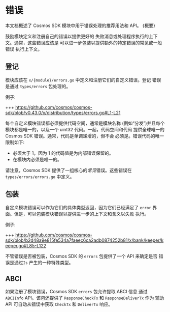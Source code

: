 # 错误

本文档概述了 Cosmos SDK 模块中用于错误处理的推荐用法和 API。 {概要}

鼓励模块定义和注册自己的错误以提供更好的
失败消息或处理程序执行的上下文。通常，这些错误应该是
可以进一步包装以提供额外的特定错误的常见或一般错误
执行上下文。

## 登记

模块应该在 `x/{module}/errors.go` 中定义和注册它们的自定义错误。登记
错误是通过 `types/errors` 包处理的。

例子:

+++ https://github.com/cosmos/cosmos-sdk/blob/v0.43.0/x/distribution/types/errors.go#L1-L21

每个自定义模块错误都必须提供代码空间，通常是模块名称
(例如“分发”)并且每个模块都是唯一的，以及一个 uint32 代码。一起，代码空间和代码
提供全球唯一的 Cosmos SDK 错误。通常，代码是单调递增的，但不会
必须是。错误代码的唯一限制如下:

* 必须大于 1，因为 1 的代码值是为内部错误保留的。
* 在模块内必须是唯一的。

请注意，Cosmos SDK 提供了一组核心的*常见*错误。这些错误在 `types/errors/errors.go` 中定义。

## 包装

自定义模块错误可以作为它们的具体类型返回，因为它们已经满足了 `error`
界面。但是，可以包装模块错误以提供进一步的上下文和含义以失败
执行。

例子:

+++ https://github.com/cosmos/cosmos-sdk/blob/b2d48a9e815fe534a7faeec6ca2adb0874252b81/x/bank/keeper/keeper.go#L85-L122

不管错误是否被包装，Cosmos SDK 的 `errors` 包提供了一个 API 来确定是否
错误是通过`Is` 产生的一种特殊类型。

## ABCI

如果注册了模块错误，Cosmos SDK `errors` 包允许提取 ABCI 信息
通过`ABCIInfo` API。该包还提供了 `ResponseCheckTx` 和 `ResponseDeliverTx` 作为
辅助 API 可自动从错误中获取 `CheckTx` 和 `DeliverTx` 响应。 